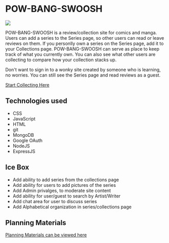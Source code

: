 # **POW-BANG-SWOOSH**
![](./assets/gamepic.PNG)

POW-BANG-SWOOSH is a review/collection site for comics and manga. Users can add a series to the Series page, so other users can read or leave reviews on them. If you personlly own a series on the Series page, add it to your Collections page. POW-BANG-SWOOSH can serve as place to keep track of what you currently own. You can also see what other users are collecting to compare how your collection stacks up.

Don't want to sign in to a wonky site created by someone who is learning, no worries. You can still see the Series page and read reviews as a guest.

[Start Collecting Here](https://pow-bang-swoosh.fly.dev)

## **Technologies used**

- CSS
- JavaScript
- HTML
- git
- MongoDB
- Google OAuth
- NodeJS
- ExpressJS

## **Ice Box**

- Add ability to add series from the collections page
- Add ability for users to add pictures of the series
- Add Admin privalges, to moderate site content
- Add ability for user/guest to search by Artist/Writer
- Add chat area for user to discuss series
- Add Alphabetical organization in series/collections page

## **Planning Materials**
[Planning Materials can be viewed here](https://trello.com/b/VC4I8WdV/pow-bang-swoosh)